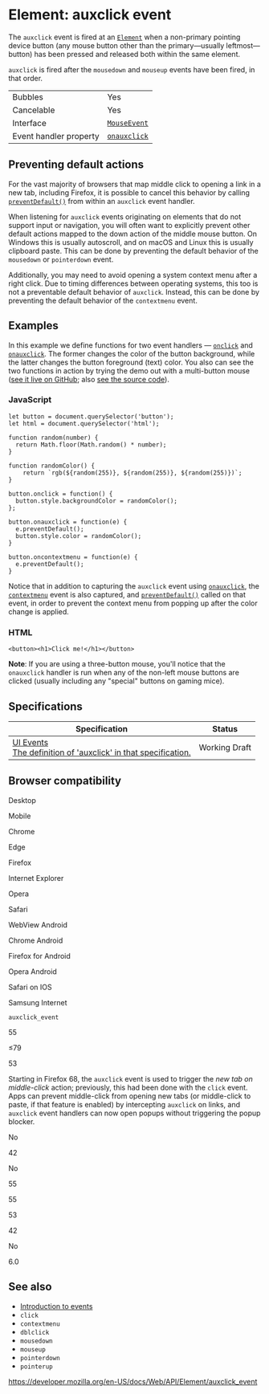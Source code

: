 Element: auxclick event
=======================

The `auxclick` event is fired at an [`Element`](../element) when a non-primary pointing device button (any mouse button other than the primary—usually leftmost—button) has been pressed and released both within the same element.

`auxclick` is fired after the `mousedown` and `mouseup` events have been fired, in that order.

<table><tbody><tr class="odd"><td>Bubbles</td><td>Yes</td></tr><tr class="even"><td>Cancelable</td><td>Yes</td></tr><tr class="odd"><td>Interface</td><td><a href="../mouseevent"><code>MouseEvent</code></a></td></tr><tr class="even"><td>Event handler property</td><td><a href="../globaleventhandlers/onauxclick"><code>onauxclick</code></a></td></tr></tbody></table>

Preventing default actions
--------------------------

For the vast majority of browsers that map middle click to opening a link in a new tab, including Firefox, it is possible to cancel this behavior by calling [`preventDefault()`](../event/preventdefault) from within an `auxclick` event handler.

When listening for `auxclick` events originating on elements that do not support input or navigation, you will often want to explicitly prevent other default actions mapped to the down action of the middle mouse button. On Windows this is usually autoscroll, and on macOS and Linux this is usually clipboard paste. This can be done by preventing the default behavior of the `mousedown` or `pointerdown` event.

Additionally, you may need to avoid opening a system context menu after a right click. Due to timing differences between operating systems, this too is not a preventable default behavior of `auxclick`. Instead, this can be done by preventing the default behavior of the `contextmenu` event.

Examples
--------

In this example we define functions for two event handlers — [`onclick`](../globaleventhandlers/onclick) and [`onauxclick`](../globaleventhandlers/onauxclick). The former changes the color of the button background, while the latter changes the button foreground (text) color. You also can see the two functions in action by trying the demo out with a multi-button mouse ([see it live on GitHub](https://mdn.github.io/dom-examples/auxclick/); also [see the source code](https://github.com/mdn/dom-examples/blob/master/auxclick/index.html)).

### JavaScript

    let button = document.querySelector('button');
    let html = document.querySelector('html');

    function random(number) {
      return Math.floor(Math.random() * number);
    }

    function randomColor() {
        return `rgb(${random(255)}, ${random(255)}, ${random(255)})`;
    }

    button.onclick = function() {
      button.style.backgroundColor = randomColor();
    };

    button.onauxclick = function(e) {
      e.preventDefault();
      button.style.color = randomColor();
    }

    button.oncontextmenu = function(e) {
      e.preventDefault();
    }

Notice that in addition to capturing the `auxclick` event using [`onauxclick`](../globaleventhandlers/onauxclick), the [`contextmenu`](contextmenu_event) event is also captured, and [`preventDefault()`](../event/preventdefault) called on that event, in order to prevent the context menu from popping up after the color change is applied.

### HTML

    <button><h1>Click me!</h1></button>

**Note**: If you are using a three-button mouse, you'll notice that the `onauxclick` handler is run when any of the non-left mouse buttons are clicked (usually including any "special" buttons on gaming mice).

Specifications
--------------

<table><thead><tr class="header"><th>Specification</th><th>Status</th></tr></thead><tbody><tr class="odd"><td><a href="https://w3c.github.io/uievents/#event-type-auxclick">UI Events<br />
<span class="small">The definition of 'auxclick' in that specification.</span></a></td><td><span class="spec-wd">Working Draft</span></td></tr></tbody></table>

Browser compatibility
---------------------

Desktop

Mobile

Chrome

Edge

Firefox

Internet Explorer

Opera

Safari

WebView Android

Chrome Android

Firefox for Android

Opera Android

Safari on IOS

Samsung Internet

`auxclick_event`

55

≤79

53

Starting in Firefox 68, the `auxclick` event is used to trigger the *new tab on middle-click* action; previously, this had been done with the `click` event. Apps can prevent middle-click from opening new tabs (or middle-click to paste, if that feature is enabled) by intercepting `auxclick` on links, and `auxclick` event handlers can now open popups without triggering the popup blocker.

No

42

No

55

55

53

42

No

6.0

See also
--------

-   [Introduction to events](https://developer.mozilla.org/en-US/docs/Learn/JavaScript/Building_blocks/Events)
-   `click`
-   `contextmenu`
-   `dblclick`
-   `mousedown`
-   `mouseup`
-   `pointerdown`
-   `pointerup`

<a href="https://developer.mozilla.org/en-US/docs/Web/API/Element/auxclick_event" class="_attribution-link">https://developer.mozilla.org/en-US/docs/Web/API/Element/auxclick_event</a>

